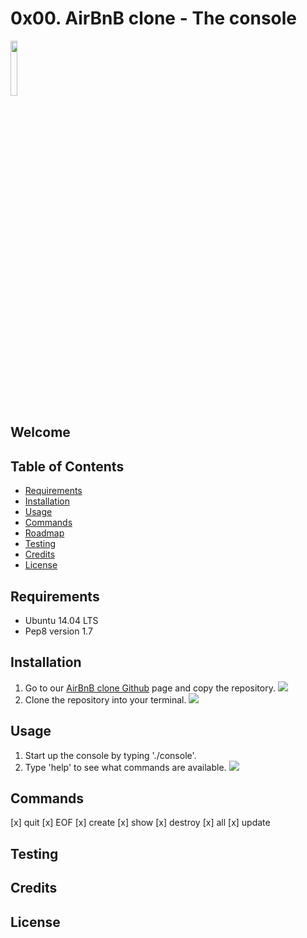 # 0x00. AirBnB clone - The console

<img src="https://s3.amazonaws.com/intranet-projects-files/holbertonschool-higher-level_programming+/263/HBTN-hbnb-Final.png" style="height:15%;width:15%" />

## Welcome

## Table of Contents
* [Requirements](#requirements)
* [Installation](#installation)
* [Usage](#usage)
* [Commands](#commands)
* [Roadmap](#roadmap)
* [Testing](#testing)
* [Credits](#credits)
* [License](#license)

## Requirements
* Ubuntu 14.04 LTS
* Pep8 version 1.7

## Installation
1. Go to our [AirBnB clone Github](https://github.com/srinitude/AirBnB_clone) page and copy the repository.
![](https://thumbs.gfycat.com/RelievedCourageousAmoeba-size_restricted.gif)
2. Clone the repository into your terminal.
![](https://thumbs.gfycat.com/MixedIdealLeech-size_restricted.gif)

## Usage
1. Start up the console by typing './console'.
2. Type 'help' to see what commands are available.
![](https://thumbs.gfycat.com/TenderRareAztecant-size_restricted.gif)

## Commands
[x] quit
[x] EOF
[x] create
[x] show
[x] destroy
[x] all
[x] update

## Testing

## Credits

## License
